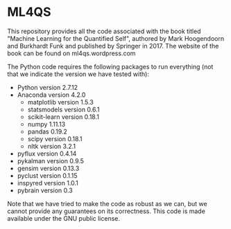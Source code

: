 # ML4QS

This repository provides all the code associated with the book titled "Machine Learning for the Quantified Self", authored by Mark Hoogendoorn and Burkhardt Funk and published by Springer in 2017. The website of the book can be found on ml4qs.wordpress.com

The Python code requires the following packages to run everything (not that we indicate the version we have tested with):
- Python version 2.7.12
- Anaconda version 4.2.0
    - matplotlib version 1.5.3
    - statsmodels version 0.6.1
    - scikit-learn version 0.18.1
    - numpy 1.11.13
    - pandas 0.19.2
    - scipy version 0.18.1
    - nltk version 3.2.1 
- pyflux version 0.4.14
- pykalman version 0.9.5
- gensim version 0.13.3
- pyclust version 0.1.15
- inspyred version 1.0.1
- pybrain version 0.3

Note that we have tried to make the code as robust as we can, but we cannot provide any guarantees on its correctness. This code is made available under the GNU public license.